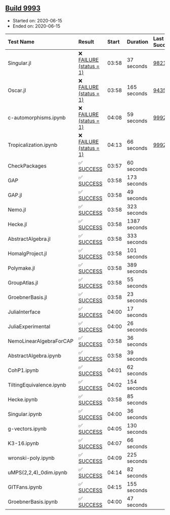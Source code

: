 ## [Build 9993](https://oscarci.mathematik.uni-kl.de/job/oscar/9993/)

* Started on: 2020-06-15
* Ended on: 2020-06-15

| Test Name    | Result | Start | Duration | Last Success | First Failure |
|:-------------|:-------|:------|:---------|:-------------|:--------------|
| Singular.jl | ❌ [FAILURE (status = 1)](https://oscarci.mathematik.uni-kl.de/job/oscar/9993/artifact/logs/build-9993/Singular.jl.log) | 03:58 | 37 seconds | [9821](https://oscarci.mathematik.uni-kl.de/job/oscar/9821/) | [9822](https://oscarci.mathematik.uni-kl.de/job/oscar/9822/) |
| Oscar.jl | ❌ [FAILURE (status = 1)](https://oscarci.mathematik.uni-kl.de/job/oscar/9993/artifact/logs/build-9993/Oscar.jl.log) | 03:58 | 165 seconds | [9435](https://oscarci.mathematik.uni-kl.de/job/oscar/9435/) | [9436](https://oscarci.mathematik.uni-kl.de/job/oscar/9436/) |
| c-automorphisms.ipynb | ❌ [FAILURE (status = 1)](https://oscarci.mathematik.uni-kl.de/job/oscar/9993/artifact/logs/build-9993/c-automorphisms.ipynb.log) | 04:08 | 59 seconds | [9992](https://oscarci.mathematik.uni-kl.de/job/oscar/9992/) | [9993](https://oscarci.mathematik.uni-kl.de/job/oscar/9993/) |
| Tropicalization.ipynb | ❌ [FAILURE (status = 1)](https://oscarci.mathematik.uni-kl.de/job/oscar/9993/artifact/logs/build-9993/Tropicalization.ipynb.log) | 04:13 | 66 seconds | [9992](https://oscarci.mathematik.uni-kl.de/job/oscar/9992/) | [9993](https://oscarci.mathematik.uni-kl.de/job/oscar/9993/) |
| CheckPackages | ✅ [SUCCESS](https://oscarci.mathematik.uni-kl.de/job/oscar/9993/artifact/logs/build-9993/CheckPackages.log) | 03:57 | 60 seconds |  |  |
| GAP | ✅ [SUCCESS](https://oscarci.mathematik.uni-kl.de/job/oscar/9993/artifact/logs/build-9993/GAP.log) | 03:58 | 173 seconds |  |  |
| GAP.jl | ✅ [SUCCESS](https://oscarci.mathematik.uni-kl.de/job/oscar/9993/artifact/logs/build-9993/GAP.jl.log) | 03:58 | 49 seconds |  |  |
| Nemo.jl | ✅ [SUCCESS](https://oscarci.mathematik.uni-kl.de/job/oscar/9993/artifact/logs/build-9993/Nemo.jl.log) | 03:58 | 323 seconds |  |  |
| Hecke.jl | ✅ [SUCCESS](https://oscarci.mathematik.uni-kl.de/job/oscar/9993/artifact/logs/build-9993/Hecke.jl.log) | 03:58 | 1387 seconds |  |  |
| AbstractAlgebra.jl | ✅ [SUCCESS](https://oscarci.mathematik.uni-kl.de/job/oscar/9993/artifact/logs/build-9993/AbstractAlgebra.jl.log) | 03:58 | 333 seconds |  |  |
| HomalgProject.jl | ✅ [SUCCESS](https://oscarci.mathematik.uni-kl.de/job/oscar/9993/artifact/logs/build-9993/HomalgProject.jl.log) | 03:58 | 101 seconds |  |  |
| Polymake.jl | ✅ [SUCCESS](https://oscarci.mathematik.uni-kl.de/job/oscar/9993/artifact/logs/build-9993/Polymake.jl.log) | 03:58 | 389 seconds |  |  |
| GroupAtlas.jl | ✅ [SUCCESS](https://oscarci.mathematik.uni-kl.de/job/oscar/9993/artifact/logs/build-9993/GroupAtlas.jl.log) | 03:58 | 55 seconds |  |  |
| GroebnerBasis.jl | ✅ [SUCCESS](https://oscarci.mathematik.uni-kl.de/job/oscar/9993/artifact/logs/build-9993/GroebnerBasis.jl.log) | 03:58 | 23 seconds |  |  |
| JuliaInterface | ✅ [SUCCESS](https://oscarci.mathematik.uni-kl.de/job/oscar/9993/artifact/logs/build-9993/JuliaInterface.log) | 04:00 | 17 seconds |  |  |
| JuliaExperimental | ✅ [SUCCESS](https://oscarci.mathematik.uni-kl.de/job/oscar/9993/artifact/logs/build-9993/JuliaExperimental.log) | 04:00 | 26 seconds |  |  |
| NemoLinearAlgebraForCAP | ✅ [SUCCESS](https://oscarci.mathematik.uni-kl.de/job/oscar/9993/artifact/logs/build-9993/NemoLinearAlgebraForCAP.log) | 03:58 | 36 seconds |  |  |
| AbstractAlgebra.ipynb | ✅ [SUCCESS](https://oscarci.mathematik.uni-kl.de/job/oscar/9993/artifact/logs/build-9993/AbstractAlgebra.ipynb.log) | 03:58 | 39 seconds |  |  |
| CohP1.ipynb | ✅ [SUCCESS](https://oscarci.mathematik.uni-kl.de/job/oscar/9993/artifact/logs/build-9993/CohP1.ipynb.log) | 04:01 | 62 seconds |  |  |
| TiltingEquivalence.ipynb | ✅ [SUCCESS](https://oscarci.mathematik.uni-kl.de/job/oscar/9993/artifact/logs/build-9993/TiltingEquivalence.ipynb.log) | 04:02 | 154 seconds |  |  |
| Hecke.ipynb | ✅ [SUCCESS](https://oscarci.mathematik.uni-kl.de/job/oscar/9993/artifact/logs/build-9993/Hecke.ipynb.log) | 03:58 | 85 seconds |  |  |
| Singular.ipynb | ✅ [SUCCESS](https://oscarci.mathematik.uni-kl.de/job/oscar/9993/artifact/logs/build-9993/Singular.ipynb.log) | 04:00 | 36 seconds |  |  |
| g-vectors.ipynb | ✅ [SUCCESS](https://oscarci.mathematik.uni-kl.de/job/oscar/9993/artifact/logs/build-9993/g-vectors.ipynb.log) | 04:05 | 130 seconds |  |  |
| K3-16.ipynb | ✅ [SUCCESS](https://oscarci.mathematik.uni-kl.de/job/oscar/9993/artifact/logs/build-9993/K3-16.ipynb.log) | 04:07 | 66 seconds |  |  |
| wronski-poly.ipynb | ✅ [SUCCESS](https://oscarci.mathematik.uni-kl.de/job/oscar/9993/artifact/logs/build-9993/wronski-poly.ipynb.log) | 04:09 | 225 seconds |  |  |
| uMPS(2,2,4)_0dim.ipynb | ✅ [SUCCESS](https://oscarci.mathematik.uni-kl.de/job/oscar/9993/artifact/logs/build-9993/uMPS-2-2-4-_0dim.ipynb.log) | 04:14 | 82 seconds |  |  |
| GITFans.ipynb | ✅ [SUCCESS](https://oscarci.mathematik.uni-kl.de/job/oscar/9993/artifact/logs/build-9993/GITFans.ipynb.log) | 04:15 | 155 seconds |  |  |
| GroebnerBasis.ipynb | ✅ [SUCCESS](https://oscarci.mathematik.uni-kl.de/job/oscar/9993/artifact/logs/build-9993/GroebnerBasis.ipynb.log) | 04:00 | 47 seconds |  |  |
